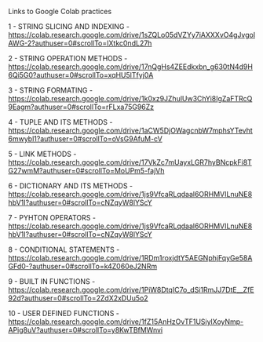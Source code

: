 Links to Google Colab practices

1 - STRING SLICING AND INDEXING - https://colab.research.google.com/drive/1sZQLo05dVZYy7iAXXXvO4gJvgolAWG-2?authuser=0#scrollTo=IXtkc0ndL27h

2 - STRING OPERATION METHODS - https://colab.research.google.com/drive/17nQgHs4ZEEdkxbn_g630tN4d9H6Qi5G0?authuser=0#scrollTo=xqHU5lTfyj0A

3 - STRING FORMATING - https://colab.research.google.com/drive/1k0xz9JZhulUw3ChYi8IgZaFTRcQ9Eagm?authuser=0#scrollTo=rFLxa75G96Zz

4 - TUPLE AND ITS METHODS - https://colab.research.google.com/drive/1aCW5DjOWagcnbW7mphsYTevht6mwybl1?authuser=0#scrollTo=oVsG9AfuM-cV

5 - LINK METHODS - https://colab.research.google.com/drive/17VkZc7mUayxLGR7hyBNcpkFi8TG27wmM?authuser=0#scrollTo=MoUPm5-fajVh

6 - DICTIONARY AND ITS METHODS - https://colab.research.google.com/drive/1js9VfcaRLqdaal6ORHMVILnuNE8hbV1I?authuser=0#scrollTo=cNZqyW8lYScY

7 - PYHTON OPERATORS - https://colab.research.google.com/drive/1js9VfcaRLqdaal6ORHMVILnuNE8hbV1I?authuser=0#scrollTo=cNZqyW8lYScY

8 - CONDITIONAL STATEMENTS - https://colab.research.google.com/drive/1RDm1roxjdtY5AEGNphjFqyGe58AGFd0-?authuser=0#scrollTo=k4Z060eJ2NRm

9 - BUILT IN FUNCTIONS - https://colab.research.google.com/drive/1PiW8DtqIC7o_dSi1RmJJ7DtE__ZfE92d?authuser=0#scrollTo=2ZdX2xDUu5o2

10 - USER DEFINED FUNCTIONS - https://colab.research.google.com/drive/1fZ15AnHzOvTF1USiylXoyNmp-APig8uV?authuser=0#scrollTo=y8KwTBfMWnvi



